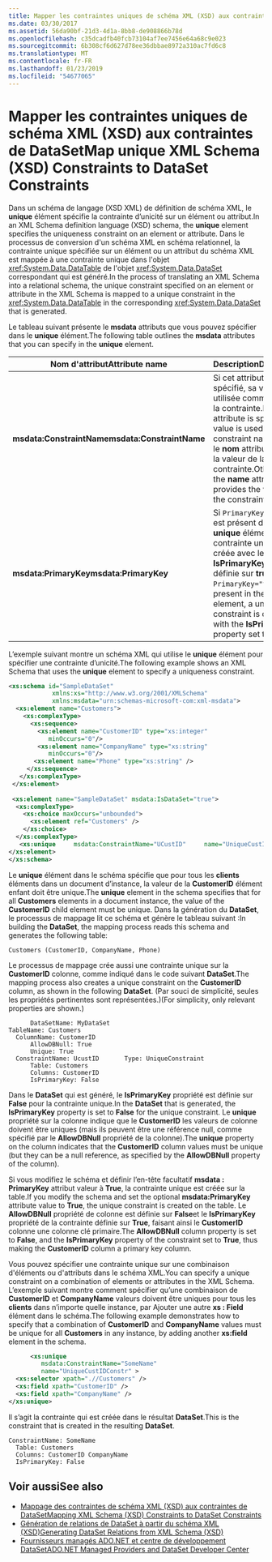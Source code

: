 ```yaml
---
title: Mapper les contraintes uniques de schéma XML (XSD) aux contraintes de DataSet
ms.date: 03/30/2017
ms.assetid: 56da90bf-21d3-4d1a-8bb8-de908866b78d
ms.openlocfilehash: c35dcadfb40fcb73104af7ee7456e64a68c9e023
ms.sourcegitcommit: 6b308cf6d627d78ee36dbbae8972a310ac7fd6c8
ms.translationtype: MT
ms.contentlocale: fr-FR
ms.lasthandoff: 01/23/2019
ms.locfileid: "54677065"
---
```

# <a name="map-unique-xml-schema-xsd-constraints-to-dataset-constraints"></a><span data-ttu-id="ea298-102">Mapper les contraintes uniques de schéma XML (XSD) aux contraintes de DataSet</span><span class="sxs-lookup"><span data-stu-id="ea298-102">Map unique XML Schema (XSD) Constraints to DataSet Constraints</span></span>
<span data-ttu-id="ea298-103">Dans un schéma de langage (XSD XML) de définition de schéma XML, le **unique** élément spécifie la contrainte d’unicité sur un élément ou attribut.</span><span class="sxs-lookup"><span data-stu-id="ea298-103">In an XML Schema definition language (XSD) schema, the **unique** element specifies the uniqueness constraint on an element or attribute.</span></span> <span data-ttu-id="ea298-104">Dans le processus de conversion d'un schéma XML en schéma relationnel, la contrainte unique spécifiée sur un élément ou un attribut du schéma XML est mappée à une contrainte unique dans l'objet <xref:System.Data.DataTable> de l'objet <xref:System.Data.DataSet> correspondant qui est généré.</span><span class="sxs-lookup"><span data-stu-id="ea298-104">In the process of translating an XML Schema into a relational schema, the unique constraint specified on an element or attribute in the XML Schema is mapped to a unique constraint in the <xref:System.Data.DataTable> in the corresponding <xref:System.Data.DataSet> that is generated.</span></span>  
  
 <span data-ttu-id="ea298-105">Le tableau suivant présente le **msdata** attributs que vous pouvez spécifier dans le **unique** élément.</span><span class="sxs-lookup"><span data-stu-id="ea298-105">The following table outlines the **msdata** attributes that you can specify in the **unique** element.</span></span>  
  
|<span data-ttu-id="ea298-106">Nom d'attribut</span><span class="sxs-lookup"><span data-stu-id="ea298-106">Attribute name</span></span>|<span data-ttu-id="ea298-107">Description</span><span class="sxs-lookup"><span data-stu-id="ea298-107">Description</span></span>|  
|--------------------|-----------------|  
|<span data-ttu-id="ea298-108">**msdata:ConstraintName**</span><span class="sxs-lookup"><span data-stu-id="ea298-108">**msdata:ConstraintName**</span></span>|<span data-ttu-id="ea298-109">Si cet attribut est spécifié, sa valeur est utilisée comme nom de la contrainte.</span><span class="sxs-lookup"><span data-stu-id="ea298-109">If this attribute is specified, its value is used as the constraint name.</span></span> <span data-ttu-id="ea298-110">Sinon, le **nom** attribut fournit la valeur de la contrainte.</span><span class="sxs-lookup"><span data-stu-id="ea298-110">Otherwise, the **name** attribute provides the value of the constraint name.</span></span>|  
|<span data-ttu-id="ea298-111">**msdata:PrimaryKey**</span><span class="sxs-lookup"><span data-stu-id="ea298-111">**msdata:PrimaryKey**</span></span>|<span data-ttu-id="ea298-112">Si `PrimaryKey="true"` est présent dans le **unique** élément, une contrainte unique est créée avec le **IsPrimaryKey** propriété définie sur **true**.</span><span class="sxs-lookup"><span data-stu-id="ea298-112">If `PrimaryKey="true"` is present in the **unique** element, a unique constraint is created with the **IsPrimaryKey** property set to **true**.</span></span>|  
  
 <span data-ttu-id="ea298-113">L’exemple suivant montre un schéma XML qui utilise le **unique** élément pour spécifier une contrainte d’unicité.</span><span class="sxs-lookup"><span data-stu-id="ea298-113">The following example shows an XML Schema that uses the **unique** element to specify a uniqueness constraint.</span></span>  
  
```xml  
<xs:schema id="SampleDataSet"   
            xmlns:xs="http://www.w3.org/2001/XMLSchema"   
            xmlns:msdata="urn:schemas-microsoft-com:xml-msdata">  
  <xs:element name="Customers">  
    <xs:complexType>  
      <xs:sequence>  
        <xs:element name="CustomerID" type="xs:integer"   
           minOccurs="0"/>  
        <xs:element name="CompanyName" type="xs:string"   
           minOccurs="0"/>  
       <xs:element name="Phone" type="xs:string" />  
     </xs:sequence>  
   </xs:complexType>  
 </xs:element>  
  
 <xs:element name="SampleDataSet" msdata:IsDataSet="true">  
  <xs:complexType>  
    <xs:choice maxOccurs="unbounded">  
      <xs:element ref="Customers" />  
    </xs:choice>  
  </xs:complexType>  
   <xs:unique     msdata:ConstraintName="UCustID"     name="UniqueCustIDConstr" >       <xs:selector xpath=".//Customers" />       <xs:field xpath="CustomerID" />     </xs:unique>  
</xs:element>  
</xs:schema>  
```  
  
 <span data-ttu-id="ea298-114">Le **unique** élément dans le schéma spécifie que pour tous les **clients** éléments dans un document d’instance, la valeur de la **CustomerID** élément enfant doit être unique.</span><span class="sxs-lookup"><span data-stu-id="ea298-114">The **unique** element in the schema specifies that for all **Customers** elements in a document instance, the value of the **CustomerID** child element must be unique.</span></span> <span data-ttu-id="ea298-115">Dans la génération du **DataSet**, le processus de mappage lit ce schéma et génère le tableau suivant :</span><span class="sxs-lookup"><span data-stu-id="ea298-115">In building the **DataSet**, the mapping process reads this schema and generates the following table:</span></span>  
  
```  
Customers (CustomerID, CompanyName, Phone)  
```  
  
 <span data-ttu-id="ea298-116">Le processus de mappage crée aussi une contrainte unique sur la **CustomerID** colonne, comme indiqué dans le code suivant **DataSet**.</span><span class="sxs-lookup"><span data-stu-id="ea298-116">The mapping process also creates a unique constraint on the **CustomerID** column, as shown in the following **DataSet**.</span></span> <span data-ttu-id="ea298-117">(Par souci de simplicité, seules les propriétés pertinentes sont représentées.)</span><span class="sxs-lookup"><span data-stu-id="ea298-117">(For simplicity, only relevant properties are shown.)</span></span>  
  
```  
      DataSetName: MyDataSet  
TableName: Customers  
  ColumnName: CustomerID  
      AllowDBNull: True  
      Unique: True  
  ConstraintName: UcustID       Type: UniqueConstraint  
      Table: Customers  
      Columns: CustomerID   
      IsPrimaryKey: False  
```  
  
 <span data-ttu-id="ea298-118">Dans le **DataSet** qui est généré, le **IsPrimaryKey** propriété est définie sur **False** pour la contrainte unique.</span><span class="sxs-lookup"><span data-stu-id="ea298-118">In the **DataSet** that is generated, the **IsPrimaryKey** property is set to **False** for the unique constraint.</span></span> <span data-ttu-id="ea298-119">Le **unique** propriété sur la colonne indique que le **CustomerID** les valeurs de colonne doivent être uniques (mais ils peuvent être une référence null, comme spécifié par le **AllowDBNull** propriété de la colonne).</span><span class="sxs-lookup"><span data-stu-id="ea298-119">The **unique** property on the column indicates that the **CustomerID** column values must be unique (but they can be a null reference, as specified by the **AllowDBNull** property of the column).</span></span>  
  
 <span data-ttu-id="ea298-120">Si vous modifiez le schéma et définir l’en-tête facultatif **msdata : PrimaryKey** attribut valeur à **True**, la contrainte unique est créée sur la table.</span><span class="sxs-lookup"><span data-stu-id="ea298-120">If you modify the schema and set the optional **msdata:PrimaryKey** attribute value to **True**, the unique constraint is created on the table.</span></span> <span data-ttu-id="ea298-121">Le **AllowDBNull** propriété de colonne est définie sur **False**et le **IsPrimaryKey** propriété de la contrainte définie sur **True**, faisant ainsi le **CustomerID** colonne une colonne clé primaire.</span><span class="sxs-lookup"><span data-stu-id="ea298-121">The **AllowDBNull** column property is set to **False**, and the **IsPrimaryKey** property of the constraint set to **True**, thus making the **CustomerID** column a primary key column.</span></span>  
  
 <span data-ttu-id="ea298-122">Vous pouvez spécifier une contrainte unique sur une combinaison d'éléments ou d'attributs dans le schéma XML.</span><span class="sxs-lookup"><span data-stu-id="ea298-122">You can specify a unique constraint on a combination of elements or attributes in the XML Schema.</span></span> <span data-ttu-id="ea298-123">L’exemple suivant montre comment spécifier qu’une combinaison de **CustomerID** et **CompanyName** valeurs doivent être uniques pour tous les **clients** dans n’importe quelle instance, par Ajouter une autre **xs : Field** élément dans le schéma.</span><span class="sxs-lookup"><span data-stu-id="ea298-123">The following example demonstrates how to specify that a combination of **CustomerID** and **CompanyName** values must be unique for all **Customers** in any instance, by adding another **xs:field** element in the schema.</span></span>  
  
```xml  
      <xs:unique     
         msdata:ConstraintName="SomeName"    
         name="UniqueCustIDConstr" >   
  <xs:selector xpath=".//Customers" />   
  <xs:field xpath="CustomerID" />   
  <xs:field xpath="CompanyName" />   
</xs:unique>  
```  
  
 <span data-ttu-id="ea298-124">Il s’agit la contrainte qui est créée dans le résultat **DataSet**.</span><span class="sxs-lookup"><span data-stu-id="ea298-124">This is the constraint that is created in the resulting **DataSet**.</span></span>  
  
```  
ConstraintName: SomeName  
  Table: Customers  
  Columns: CustomerID CompanyName   
  IsPrimaryKey: False  
```  
  
## <a name="see-also"></a><span data-ttu-id="ea298-125">Voir aussi</span><span class="sxs-lookup"><span data-stu-id="ea298-125">See also</span></span>
- [<span data-ttu-id="ea298-126">Mappage des contraintes de schéma XML (XSD) aux contraintes de DataSet</span><span class="sxs-lookup"><span data-stu-id="ea298-126">Mapping XML Schema (XSD) Constraints to DataSet Constraints</span></span>](../../../../../docs/framework/data/adonet/dataset-datatable-dataview/mapping-xml-schema-xsd-constraints-to-dataset-constraints.md)
- [<span data-ttu-id="ea298-127">Génération de relations de DataSet à partir du schéma XML (XSD)</span><span class="sxs-lookup"><span data-stu-id="ea298-127">Generating DataSet Relations from XML Schema (XSD)</span></span>](../../../../../docs/framework/data/adonet/dataset-datatable-dataview/generating-dataset-relations-from-xml-schema-xsd.md)
- [<span data-ttu-id="ea298-128">Fournisseurs managés ADO.NET et centre de développement DataSet</span><span class="sxs-lookup"><span data-stu-id="ea298-128">ADO.NET Managed Providers and DataSet Developer Center</span></span>](https://go.microsoft.com/fwlink/?LinkId=217917)
